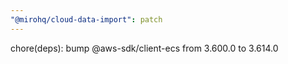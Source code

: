 ```yaml
---
"@mirohq/cloud-data-import": patch
---
```


chore(deps): bump @aws-sdk/client-ecs from 3.600.0 to 3.614.0
